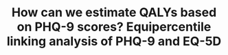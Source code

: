 --- 
abstract: '' 
authors: 
 - TA Furukawa
 -  SZ Levine
 -  buntrock
 -  admin
 -  S Gilbody
 -  S Brabyn
 -  ...
doi: '' 
featured: false 
publication: '*Evidence-Based Mental Health*, NA' 
publication_short: '' 
publishDate: '2021-01-01' 
title: 'How can we estimate QALYs based on PHQ-9 scores? Equipercentile linking analysis of PHQ-9 and EQ-5D' 
url_code: '' 
url_dataset: '' 
url_pdf: '' 
url_poster: '' 
url_project: '' 
url_slides: '' 
url_source: '' 
url_video: '' 
---